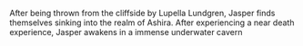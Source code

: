 After being thrown from the cliffside by Lupella Lundgren, Jasper finds themselves sinking into the realm of Ashira. After experiencing a near death experience, Jasper awakens in a immense underwater cavern

